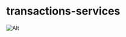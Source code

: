 # transactions-services 

![Alt](https://repobeats.axiom.co/api/embed/8897fd43477dc415ecf1badc195245524eb04eab.svg "Repobeats analytics image")
